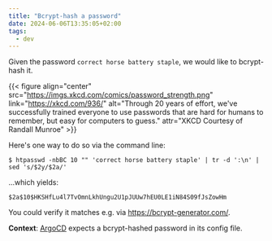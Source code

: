 ```yaml
---
title: "Bcrypt-hash a password"
date: 2024-06-06T13:35:05+02:00
tags:
  - dev
---
```


Given the password `correct horse battery staple`, we would like to bcrypt-hash
it.

{{< figure align="center" src="https://imgs.xkcd.com/comics/password_strength.png" link="https://xkcd.com/936/" alt="Through 20 years of effort, we've successfully trained everyone to use passwords that are hard for humans to remember, but easy for computers to guess." attr="XKCD Courtesy of Randall Munroe" >}}

Here's one way to do so via the command line:

```shell
$ htpasswd -nbBC 10 "" 'correct horse battery staple' | tr -d ':\n' | sed 's/$2y/$2a/'
```

...which yields:

```
$2a$10$HKSHfLu4l7TvOmnLkhUngu2U1pJUUw7hEU0LE1iN84S09fJsZowHm
```

You could verify it matches e.g. via https://bcrypt-generator.com/.

**Context**: [ArgoCD](https://argo-cd.readthedocs.io/en/stable/) expects a
bcrypt-hashed password in its config file.
